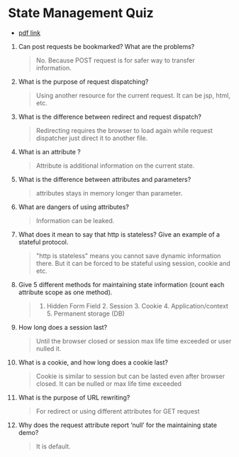 # State Management Quiz
* [pdf link](http://mumstudents.org/cs472/2021-03-BL/quiz/State_Management_Quiz.pdf)


1. Can post requests be bookmarked? What are the problems?
    > No. Because POST request is for safer way to transfer information.
2. What is the purpose of request dispatching?
    > Using another resource for the current request. It can be jsp, html, etc.
3. What is the difference between redirect and request dispatch?
    > Redirecting requires the browser to load again while request dispatcher just direct it to another file.
4. What is an attribute ?
    > Attribute is additional information on the current state.
5. What is the difference between attributes and parameters?
    > attributes stays in memory longer than parameter.
6. What are dangers of using attributes?
    > Information can be leaked.
7. What does it mean to say that http is stateless? Give an example of a stateful protocol.
    > "http is stateless" means you cannot save dynamic information there. But it can be forced to be stateful using session, cookie and etc.
8. Give 5 different methods for maintaining state information (count each attribute scope as one method).
    > 1. Hidden Form Field 2. Session 3. Cookie 4. Application/context 5. Permanent storage (DB)
9. How long does a session last?
    > Until the browser closed or session max life time exceeded or user nulled it.
10. What is a cookie, and how long does a cookie last?
    > Cookie is similar to session but can be lasted even after browser closed. It can be nulled or max life time exceeded
11. What is the purpose of URL rewriting?
    > For redirect or using different attributes for GET request
12. Why does the request attribute report ‘null’ for the maintaining state demo?
    > It is default.